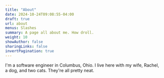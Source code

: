 ```yaml
---
title: "About"
date: 2024-10-24T09:08:55-04:00
draft: true
url: about
menus: Slashes
summary: A page all about me. How droll.
weight: 10
showAuthor: false
sharingLinks: false
invertPagination: true
---
```


I'm a software engineer in Columbus, Ohio. I live here with my wife, Rachel, a dog, and two cats. They're all pretty neat.